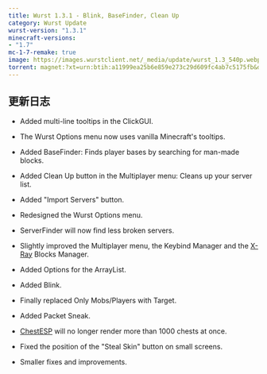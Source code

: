 ```yaml
---
title: Wurst 1.3.1 - Blink, BaseFinder, Clean Up
category: Wurst Update
wurst-version: "1.3.1"
minecraft-versions:
- "1.7"
mc-1-7-remake: true
image: https://images.wurstclient.net/_media/update/wurst_1.3_540p.webp
torrent: magnet:?xt=urn:btih:a11999ea25b6e859e273c29d609fc4ab7c5175fb&dn=Wurst%201.3.1%20MC1.7%20REMAKE&tr=udp%3a%2f%2ftracker.opentrackr.org%3a1337%2fannounce&tr=udp%3a%2f%2f9.rarbg.com%3a2810%2fannounce&tr=udp%3a%2f%2fopen.tracker.cl%3a1337%2fannounce&tr=http%3a%2f%2ftracker.openbittorrent.com%3a80%2fannounce&tr=http%3a%2f%2fopenbittorrent.com%3a80%2fannounce&tr=udp%3a%2f%2fexodus.desync.com%3a6969%2fannounce&tr=udp%3a%2f%2fwww.torrent.eu.org%3a451%2fannounce&tr=udp%3a%2f%2ftracker.torrent.eu.org%3a451%2fannounce&tr=udp%3a%2f%2ftracker.tiny-vps.com%3a6969%2fannounce&tr=udp%3a%2f%2ftracker.pomf.se%3a80%2fannounce&tr=udp%3a%2f%2ftracker.dler.org%3a6969%2fannounce&tr=udp%3a%2f%2ftracker.altrosky.nl%3a6969%2fannounce&tr=udp%3a%2f%2ftracker.0x.tf%3a6969%2fannounce&tr=udp%3a%2f%2fretracker.netbynet.ru%3a2710%2fannounce&tr=udp%3a%2f%2fopentor.org%3a2710%2fannounce&tr=udp%3a%2f%2fopen.stealth.si%3a80%2fannounce&tr=udp%3a%2f%2fmail.realliferpg.de%3a6969%2fannounce&tr=udp%3a%2f%2ffe.dealclub.de%3a6969%2fannounce&tr=udp%3a%2f%2fexplodie.org%3a6969%2fannounce
---
```

## 更新日志

- Added multi-line tooltips in the ClickGUI.

- The Wurst Options menu now uses vanilla Minecraft's tooltips.

- Added BaseFinder: Finds player bases by searching for man-made blocks.

- Added Clean Up button in the Multiplayer menu: Cleans up your server list.

- Added "Import Servers" button.

- Redesigned the Wurst Options menu.

- ServerFinder will now find less broken servers.

- Slightly improved the Multiplayer menu, the Keybind Manager and the [X-Ray](https://wurst.wiki/x-ray) Blocks Manager.

- Added Options for the ArrayList.

- Added Blink.

- Finally replaced Only Mobs/Players with Target.

- Added Packet Sneak.

- [ChestESP](https://wurst.wiki/chestesp) will no longer render more than 1000 chests at once.

- Fixed the position of the "Steal Skin" button on small screens.

- Smaller fixes and improvements.
